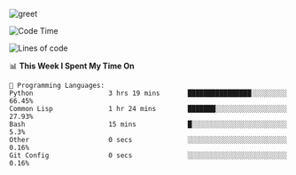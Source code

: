 ![greet](https://user-images.githubusercontent.com/44234583/146624354-9d461392-3676-4e7a-b12f-debc7319f53b.gif)

<!--START_SECTION:waka-->
![Code Time](http://img.shields.io/badge/Code%20Time-281%20hrs%207%20mins-blue)

![Lines of code](https://img.shields.io/badge/From%20Hello%20World%20I%27ve%20Written-368%20Thousand%20lines%20of%20code-blue)

📊 **This Week I Spent My Time On** 

```text
💬 Programming Languages: 
Python                   3 hrs 19 mins       ████████████████░░░░░░░░░   66.45% 
Common Lisp              1 hr 24 mins        ███████░░░░░░░░░░░░░░░░░░   27.93% 
Bash                     15 mins             █░░░░░░░░░░░░░░░░░░░░░░░░   5.3% 
Other                    0 secs              ░░░░░░░░░░░░░░░░░░░░░░░░░   0.16% 
Git Config               0 secs              ░░░░░░░░░░░░░░░░░░░░░░░░░   0.16%

```


<!--END_SECTION:waka-->
